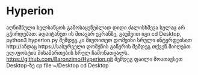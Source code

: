 # Hyperion
აღნიშნული ხელსაწყოს გამოსაყენებლად დიდი ძალისხმევა სულაც არ გჭირდებათ.  ადაიტანეთ ის მთავარ ეკრანზე, გაუშვით იგი cd Desktop, python3 hyperion.py შემდეგ კი მიუთითეთ დომეინი სრული ინტერფეისით http://ანდაც https://სასურველი დომენის გაწერის შემდეგ თქვენ მიიღებთ ელ.ფოსტის მისამართების სრულ ჩამონათვალს.
https://github.com/Baronzimo/Hyperion.git
შემდეგ ფაილი მოათავსეთ Desktop-ზე
cp file ~/Desktop
cd Desktop
